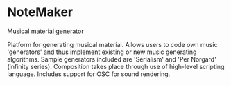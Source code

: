 # NoteMaker
Musical material generator

Platform for generating musical material. Allows users to code own music 'generators' and thus implement existing or new music generating algorithms. Sample generators included are 'Serialism' and 'Per Norgard' (infinity series). Composition takes place through use of high-level scripting language. Includes support for OSC for sound rendering.
